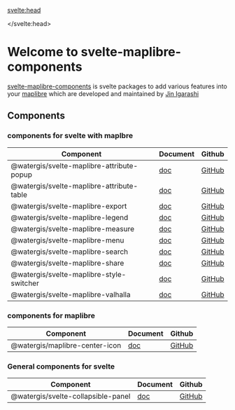 <svelte:head>

<title>Documentation for svelte-maplibre-components</title>
<meta name="twitter:title" content="Documentation for svelte-maplibre-components" />
<meta property="og:title" content="Documentation for svelte-maplibre-components" />

</svelte:head>

# Welcome to svelte-maplibre-components

[svelte-maplibre-components](https://github.com/watergis/svelte-maplibre-components) is svelte packages to add various features into your [maplibre](https://maplibre.org/) which are developed and maintained by [Jin Igarashi](https://github.com/JinIgarashi)

## Components

### components for svelte with maplbre

| Component                                 | Document                             | Github                                                                                              |
| ----------------------------------------- | ------------------------------------ | --------------------------------------------------------------------------------------------------- |
| @watergis/svelte-maplibre-attribute-popup | [doc](./components/attribute-popup/) | [GitHub](https://github.com/watergis/svelte-maplibre-components/tree/main/packages/attribute-popup) |
| @watergis/svelte-maplibre-attribute-table | [doc](./components/attribute-table/) | [GitHub](https://github.com/watergis/svelte-maplibre-components/tree/main/packages/attribute-table) |
| @watergis/svelte-maplibre-export          | [doc](./components/export/)          | [GitHub](https://github.com/watergis/svelte-maplibre-components/tree/main/packages/export)          |
| @watergis/svelte-maplibre-legend          | [doc](./components/legend/)          | [GitHub](https://github.com/watergis/svelte-maplibre-components/tree/main/packages/legend)          |
| @watergis/svelte-maplibre-measure         | [doc](./components/measure/)         | [GitHub](https://github.com/watergis/svelte-maplibre-components/tree/main/packages/measure)         |
| @watergis/svelte-maplibre-menu            | [doc](./components/menu/)            | [GitHub](https://github.com/watergis/svelte-maplibre-components/tree/main/packages/menu)            |
| @watergis/svelte-maplibre-search          | [doc](./components/search/)          | [GitHub](https://github.com/watergis/svelte-maplibre-components/tree/main/packages/search)          |
| @watergis/svelte-maplibre-share           | [doc](./components/share/)           | [GitHub](https://github.com/watergis/svelte-maplibre-components/tree/main/packages/share)           |
| @watergis/svelte-maplibre-style-switcher  | [doc](./components/style-switcher/)  | [GitHub](https://github.com/watergis/svelte-maplibre-components/tree/main/packages/style-switcher)  |
| @watergis/svelte-maplibre-valhalla        | [doc](./components/valhalla/)        | [GitHub](https://github.com/watergis/svelte-maplibre-components/tree/main/packages/valhalla)        |

### components for maplibre

| Component                      | Document                         | Github                                                                                      |
| ------------------------------ | -------------------------------- | ------------------------------------------------------------------------------------------- |
| @watergis/maplibre-center-icon | [doc](./components/center-icon/) | [GitHub](https://github.com/watergis/svelte-maplibre-components/tree/main/packages/center/) |

### General components for svelte

| Component                          | Document                               | Github                                                                                                |
| ---------------------------------- | -------------------------------------- | ----------------------------------------------------------------------------------------------------- |
| @watergis/svelte-collapsible-panel | [doc](./components/collapsible-panel/) | [GitHub](https://github.com/watergis/svelte-maplibre-components/tree/main/packages/collapsible-panel) |
